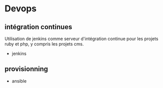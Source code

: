Devops
======


## intégration continues ##

Utilisation de jenkins comme serveur d'intégration continue pour les projets
ruby et php, y compris les projets cms. 

  - jenkins


## provisionning ##
  - ansible



